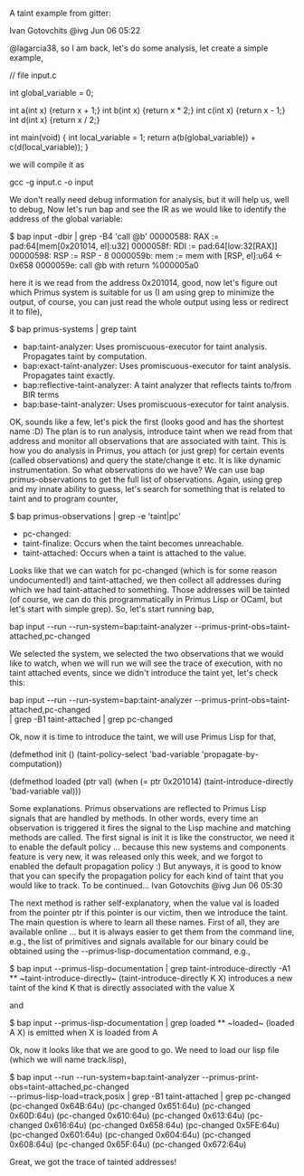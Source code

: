 A taint example from gitter:

Ivan Gotovchits
@ivg
Jun 06 05:22

@lagarcia38, so I am back, let's do some analysis, let create a simple example,

// file input.c

int global_variable = 0;

int a(int x) {return x + 1;}
int b(int x) {return x * 2;}
int c(int x) {return x - 1;}
int d(int x) {return x / 2;}

int main(void) {
    int local_variable = 1;
    return
        a(b(global_variable)) +
        c(d(local_variable));
}

we will compile it as

gcc -g input.c -o input

We don't really need debug information for analysis, but it will help us, well to debug, 
Now let's run bap and see the IR as we would like to identify the address of the global variable:

$ bap input -dbir | grep -B4 'call @b'
00000588: RAX := pad:64[mem[0x201014, el]:u32]
0000058f: RDI := pad:64[low:32[RAX]]
00000598: RSP := RSP - 8
0000059b: mem := mem with [RSP, el]:u64 <- 0x658
0000059e: call @b with return %000005a0

here it is we read from the address 0x201014, good, now let's figure out which Primus 
system is suitable for us (I am using grep to minimize the output, of course, you can 
just read the whole output using less or redirect it to file),

$ bap primus-systems | grep taint
- bap:taint-analyzer:
  Uses promiscuous-executor for taint analysis.
  Propagates taint by computation.
- bap:exact-taint-analyzer:
  Uses promiscuous-executor for taint analysis.
  Propagates taint exactly.
- bap:reflective-taint-analyzer:
  A taint analyzer that reflects taints to/from BIR terms
- bap:base-taint-analyzer:
  Uses promiscuous-executor for taint analysis.

OK, sounds like a few, let's pick the first (looks good and has the shortest name :D) The 
plan is to run analysis, introduce taint when we read from that address and monitor all 
observations that are associated with taint. This is how you do analysis in Primus, you 
attach (or just grep) for certain events (called observations) and query the state/change 
it etc. It is like dynamic instrumentation. So what observations do we have? We can use 
bap primus-observations to get the full list of observations. Again, using grep and my 
innate ability to guess, let's search for something that is related to taint and to program 
counter,

$ bap primus-observations | grep -e 'taint\|pc'
- pc-changed:
- taint-finalize:
  Occurs when the taint becomes unreachable.
- taint-attached:
  Occurs when a taint is attached to the value.

Looks like that we can watch for pc-changed (which is for some reason undocumented!) 
and taint-attached, we then collect all addresses during which we had taint-attached 
to something. Those addresses will be tainted (of course, we can do this programmatically 
in Primus Lisp or OCaml, but let's start with simple grep). So, let's start running bap,

bap input --run --run-system=bap:taint-analyzer --primus-print-obs=taint-attached,pc-changed

We selected the system, we selected the two observations that we would like to watch, 
when we will run we will see the trace of execution, with no taint attached events, 
since we didn't introduce the taint yet, let's check this:

bap input --run --run-system=bap:taint-analyzer --primus-print-obs=taint-attached,pc-changed \
| grep -B1 taint-attached | grep pc-changed

Ok, now it is time to introduce the taint, we will use Primus Lisp for that,

(defmethod init ()
  (taint-policy-select 'bad-variable 'propagate-by-computation))

(defmethod loaded (ptr val)
  (when (= ptr 0x201014)
    (taint-introduce-directly 'bad-variable val)))

Some explanations. Primus observations are reflected to Primus Lisp signals that 
are handled by methods. In other words, every time an observation is triggered 
it fires the signal to the Lisp machine and matching methods are called. The first 
signal is init it is like the constructor, we need it to enable the default policy 
... because this new systems and components feature is very new, it was released 
only this week, and we forgot to enabled the default propagation policy :) But 
anyways, it is good to know that you can specify the propagation policy for each 
kind of taint that you would like to track. To be continued...
Ivan Gotovchits
@ivg
Jun 06 05:30

The next method is rather self-explanatory, when the value val is loaded from the 
pointer ptr if this pointer is our victim, then we introduce the taint. The main 
question is where to learn all these names. First of all, they are available online
... but it is always easier to get them from the command line, e.g., the list of 
primitives and signals available for our binary could be obtained using the 
--primus-lisp-documentation command, e.g.,

$ bap input --primus-lisp-documentation  | grep taint-introduce-directly -A1
** ~taint-introduce-directly~
(taint-introduce-directly K X) introduces a new taint of the
kind K that is directly associated with the value X

and

$ bap input --primus-lisp-documentation  | grep loaded
** ~loaded~
(loaded A X) is emitted when X is loaded from A

Ok, now it looks like that we are good to go. We need to load our lisp file (which we will name track.lisp),

$ bap input --run --run-system=bap:taint-analyzer --primus-print-obs=taint-attached,pc-changed \
--primus-lisp-load=track,posix | grep -B1 taint-attached | grep pc-changed
(pc-changed 0x64B:64u)
(pc-changed 0x651:64u)
(pc-changed 0x60D:64u)
(pc-changed 0x610:64u)
(pc-changed 0x613:64u)
(pc-changed 0x616:64u)
(pc-changed 0x658:64u)
(pc-changed 0x5FE:64u)
(pc-changed 0x601:64u)
(pc-changed 0x604:64u)
(pc-changed 0x608:64u)
(pc-changed 0x65F:64u)
(pc-changed 0x672:64u)

Great, we got the trace of tainted addresses!
